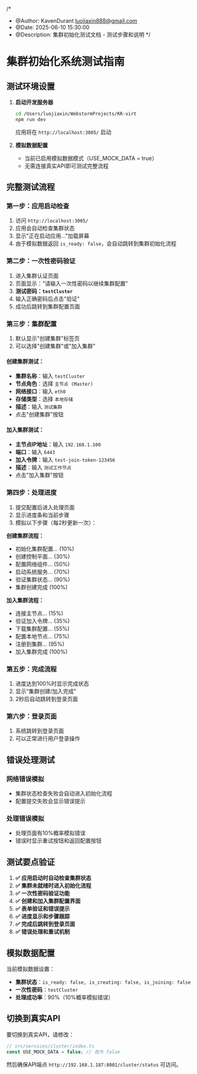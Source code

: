 /\*

- @Author: KavenDurant luojiaxin888@gmail.com
- @Date: 2025-06-10 15:30:00
- @Description: 集群初始化测试文档 - 测试步骤和说明
  \*/

# 集群初始化系统测试指南

## 测试环境设置

1. **启动开发服务器**

   ```bash
   cd /Users/luojiaxin/WebstormProjects/KR-virt
   npm run dev
   ```

   应用将在 `http://localhost:3005/` 启动

2. **模拟数据配置**
   - 当前已启用模拟数据模式（USE_MOCK_DATA = true）
   - 无需连接真实API即可测试完整流程

## 完整测试流程

### 第一步：应用启动检查

1. 访问 `http://localhost:3005/`
2. 应用会自动检查集群状态
3. 显示"正在启动应用..."加载屏幕
4. 由于模拟数据返回 `is_ready: false`，会自动跳转到集群初始化流程

### 第二步：一次性密码验证

1. 进入集群认证页面
2. 页面显示："请输入一次性密码以继续集群配置"
3. **测试密码：`testCluster`**
4. 输入正确密码后点击"验证"
5. 成功后跳转到集群配置页面

### 第三步：集群配置

1. 默认显示"创建集群"标签页
2. 可以选择"创建集群"或"加入集群"

#### 创建集群测试：

- **集群名称**：输入 `testCluster`
- **节点角色**：选择 `主节点 (Master)`
- **网络接口**：输入 `eth0`
- **存储类型**：选择 `本地存储`
- **描述**：输入 `测试集群`
- 点击"创建集群"按钮

#### 加入集群测试：

- **主节点IP地址**：输入 `192.168.1.100`
- **端口**：输入 `6443`
- **加入令牌**：输入 `test-join-token-123456`
- **描述**：输入 `测试工作节点`
- 点击"加入集群"按钮

### 第四步：处理进度

1. 提交配置后进入处理页面
2. 显示进度条和当前步骤
3. 模拟以下步骤（每2秒更新一次）：

**创建集群流程：**

- 初始化集群配置... (10%)
- 创建控制平面... (30%)
- 配置网络组件... (50%)
- 启动系统服务... (70%)
- 验证集群状态... (90%)
- 集群创建完成 (100%)

**加入集群流程：**

- 连接主节点... (15%)
- 验证加入令牌... (35%)
- 下载集群配置... (55%)
- 配置本地节点... (75%)
- 注册到集群... (95%)
- 加入集群完成 (100%)

### 第五步：完成流程

1. 进度达到100%时显示完成状态
2. 显示"集群创建/加入完成"
3. 2秒后自动跳转到登录页面

### 第六步：登录页面

1. 系统跳转到登录页面
2. 可以正常进行用户登录操作

## 错误处理测试

### 网络错误模拟

- 集群状态检查失败会自动进入初始化流程
- 配置提交失败会显示错误提示

### 处理错误模拟

- 处理页面有10%概率模拟错误
- 错误时显示重试按钮和返回配置按钮

## 测试要点验证

1. **✅ 应用启动时自动检查集群状态**
2. **✅ 集群未就绪时进入初始化流程**
3. **✅ 一次性密码验证功能**
4. **✅ 创建和加入集群配置界面**
5. **✅ 表单验证和错误提示**
6. **✅ 进度显示和步骤跟踪**
7. **✅ 完成后跳转到登录页面**
8. **✅ 错误处理和重试机制**

## 模拟数据配置

当前模拟数据设置：

- **集群状态**：`is_ready: false, is_creating: false, is_joining: false`
- **一次性密码**：`testCluster`
- **处理成功率**：90%（10%概率模拟错误）

## 切换到真实API

要切换到真实API，请修改：

```javascript
// src/services/cluster/index.ts
const USE_MOCK_DATA = false; // 改为 false
```

然后确保API端点 `http://192.168.1.187:8001/cluster/status` 可访问。
